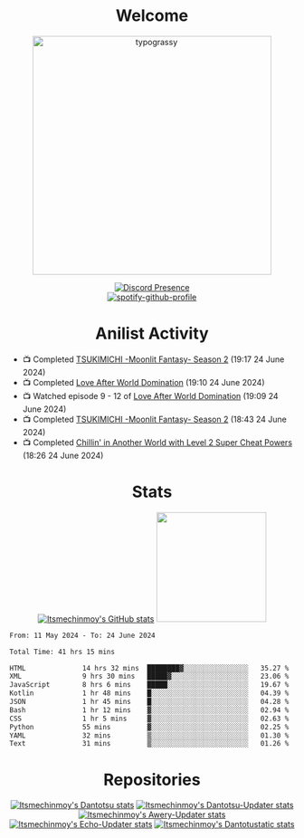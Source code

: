 <div align="center">

# Welcome
<a href="https://github.com/kawarimidoll/typograssy">
    <img alt="typograssy" src="https://typograssy.deno.dev/api?text=%E3%82%88%E3%81%86%E3%81%93%E3%81%9D%E3%81%BF%E3%81%AA%E3%81%95%E3%82%93%20-%20Itsmechinmoy--&&l0=none&l1=82d9d0&l2=027353&l3=038c4c&l4=01402e&bg=none&frame=none&speed=100&comment=" width="421.99">
</a>

[![Discord Presence](https://lanyard.cnrad.dev/api/523539866311720963?theme=dark&bg=Oe1116&animated=false&hideDiscrim=true&borderRadius=30px&hideActivity=whenNotUsed)](https://discord.com/users/523539866311720963)<br>
[![spotify-github-profile](https://spotify-github-profile.kittinanx.com/api/view?uid=31zczwoe3obxakjgkio7anubhkaq&cover_image=true&theme=novatorem&show_offline=true&background_color=121212&interchange=false&bar_color=53b14f&bar_color=ffffff&bar_color_cover=false)](https://spotify-github-profile.vercel.app/api/view?uid=31zczwoe3obxakjgkio7anubhkaq&redirect=true)
</div>

<div align="center">

# Anilist Activity
</div>
<!-- ANILIST_ACTIVITY:start -->

-   📺 Completed [TSUKIMICHI -Moonlit Fantasy- Season 2](https://anilist.co/anime/139518) (19:17 24 June 2024)
-   📺 Completed [Love After World Domination](https://anilist.co/anime/132010) (19:10 24 June 2024)
-   📺 Watched episode 9 - 12 of [Love After World Domination](https://anilist.co/anime/132010) (19:09 24 June 2024)
-   📺 Completed [TSUKIMICHI -Moonlit Fantasy- Season 2](https://anilist.co/anime/139518) (18:43 24 June 2024)
-   📺 Completed [Chillin' in Another World with Level 2 Super Cheat Powers](https://anilist.co/anime/170130) (18:26 24 June 2024)

<!-- ANILIST_ACTIVITY:end -->
<div align="center">
    
# Stats
[![Itsmechinmoy's GitHub stats](https://github-readme-stats.vercel.app/api?username=itsmechinmoy&show_icons=true&theme=algolia)](https://github.com/anuraghazra/github-readme-stats)
<img src="https://github-readme-stackoverflow.vercel.app/?userID=25004176&theme=dark" height="194"/>
</div>
<!--START_SECTION:waka-->

```txt
From: 11 May 2024 - To: 24 June 2024

Total Time: 41 hrs 15 mins

HTML              14 hrs 32 mins  ████████▓░░░░░░░░░░░░░░░░   35.27 %
XML               9 hrs 30 mins   █████▓░░░░░░░░░░░░░░░░░░░   23.06 %
JavaScript        8 hrs 6 mins    █████░░░░░░░░░░░░░░░░░░░░   19.67 %
Kotlin            1 hr 48 mins    █░░░░░░░░░░░░░░░░░░░░░░░░   04.39 %
JSON              1 hr 45 mins    █░░░░░░░░░░░░░░░░░░░░░░░░   04.28 %
Bash              1 hr 12 mins    ▓░░░░░░░░░░░░░░░░░░░░░░░░   02.94 %
CSS               1 hr 5 mins     ▓░░░░░░░░░░░░░░░░░░░░░░░░   02.63 %
Python            55 mins         ▓░░░░░░░░░░░░░░░░░░░░░░░░   02.25 %
YAML              32 mins         ▒░░░░░░░░░░░░░░░░░░░░░░░░   01.30 %
Text              31 mins         ▒░░░░░░░░░░░░░░░░░░░░░░░░   01.26 %
```

<!--END_SECTION:waka-->
<div align="center">

# Repositories
[![Itsmechinmoy's Dantotsu stats](https://github-readme-stats.vercel.app/api/pin/?username=itsmechinmoy&repo=dantotsu&show_icons=true&theme=algolia&description_lines_count=1)](https://github.com/itsmechinmoy/dantotsu)
[![Itsmechinmoy's Dantotsu-Updater stats](https://github-readme-stats.vercel.app/api/pin/?username=itsmechinmoy&repo=dantotsu-updater&show_icons=true&theme=algolia&description_lines_count=1)](https://github.com/itsmechinmoy/dantotsu-updater)
[![Itsmechinmoy's Awery-Updater stats](https://github-readme-stats.vercel.app/api/pin/?username=itsmechinmoy&repo=awery-updater&show_icons=true&theme=algolia&description_lines_count=1)](https://github.com/itsmechinmoy/awery-updater)
[![Itsmechinmoy's Echo-Updater stats](https://github-readme-stats.vercel.app/api/pin/?username=itsmechinmoy&repo=echo-updater&show_icons=true&theme=algolia&description_lines_count=1)](https://github.com/itsmechinmoy/echo-updater)
[![Itsmechinmoy's Dantotustatic stats](https://github-readme-stats.vercel.app/api/pin/?username=itsmechinmoy&repo=dantotustatic&show_icons=true&theme=algolia&description_lines_count=1)](https://github.com/itsmechinmoy/dantotustatic)
</div>
